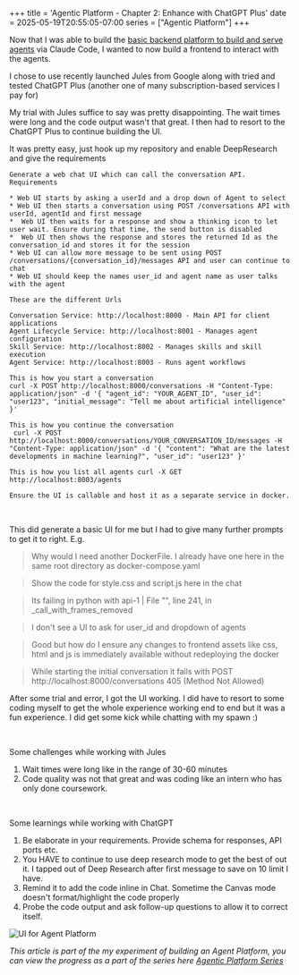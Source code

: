 +++
title = 'Agentic Platform - Chapter 2: Enhance with ChatGPT Plus'
date = 2025-05-19T20:55:05-07:00
series = ["Agentic Platform"]
+++

Now that I was able to build the [basic backend platform to build and serve agents](/articles/playing-with-claude-code/) via Claude Code, I wanted to now build a frontend to interact with the agents.

I chose to use recently launched Jules from Google along with tried and tested ChatGPT Plus (another one of many subscription-based services I pay for)

My trial with Jules suffice to say was pretty disappointing. The wait times were long and the code output wasn't that great. I then had to resort to the ChatGPT Plus to continue building the UI.

It was pretty easy, just hook up my repository and enable DeepResearch and give the requirements

```
Generate a web chat UI which can call the conversation API. 
Requirements

* Web UI starts by asking a userId and a drop down of Agent to select 
* Web UI then starts a conversation using POST /conversations API with userId, agentId and first message
*  Web UI then waits for a response and show a thinking icon to let user wait. Ensure during that time, the send button is disabled
*  Web UI then shows the response and stores the returned Id as the conversation_id and stores it for the session
* Web UI can allow more message to be sent using POST /conversations/{conversation_id}/messages API and user can continue to chat
* Web UI should keep the names user_id and agent name as user talks with the agent

These are the different Urls

Conversation Service: http://localhost:8000 - Main API for client applications 
Agent Lifecycle Service: http://localhost:8001 - Manages agent configuration 
Skill Service: http://localhost:8002 - Manages skills and skill execution 
Agent Service: http://localhost:8003 - Runs agent workflows 

This is how you start a conversation 
curl -X POST http://localhost:8000/conversations -H "Content-Type: application/json" -d '{ "agent_id": "YOUR_AGENT_ID", "user_id": "user123", "initial_message": "Tell me about artificial intelligence" }'

This is how you continue the conversation
 curl -X POST http://localhost:8000/conversations/YOUR_CONVERSATION_ID/messages -H "Content-Type: application/json" -d '{ "content": "What are the latest developments in machine learning?", "user_id": "user123" }'

This is how you list all agents curl -X GET http://localhost:8003/agents

Ensure the UI is callable and host it as a separate service in docker.
```

<br>

This did generate a basic UI for me but I had to give many further prompts to get it to right. E.g.

>Why would I need another DockerFile. I already have one here in the same root directory as docker-compose.yaml

>Show the code for  style.css and script.js here in the chat

>Its failing in python with
>api-1              |   File "<frozen importlib._bootstrap>", line 241, in _call_with_frames_removed

>I don't see a UI to ask for user_id and dropdown of agents

>Good but how do I ensure any changes to frontend assets like css, html and js is immediately available without redeploying the docker

>While starting the initial conversation it fails with
>POST http://localhost:8000/conversations 405 (Method Not Allowed)

After some trial and error, I got the UI working. I did have to resort to some coding myself to get the whole experience working end to end but it was a fun experience. I did get some kick while chatting with my spawn :)

<br>

Some challenges while working with Jules
1. Wait times were long like in the range of 30-60 minutes
2. Code quality was not that great and was coding like an intern who has only done coursework.

<br>

Some learnings while working with ChatGPT
1. Be elaborate in your requirements. Provide schema for responses, API ports etc. 
2. You HAVE to continue to use deep research mode to get the best of out it. I tapped out of Deep Research after first message to save on 10 limit I have.
3. Remind it to add the code inline in Chat. Sometime the Canvas mode doesn't format/highlight the code properly
4. Probe the code output and ask follow-up questions to allow it to correct itself. 

![UI for Agent Platform](/images/playing-with-chatgpt.gif)


_This article is part of the my experiment of building an Agent Platform, you can view the progress as a part of the series here [Agentic Platform Series](/series/agentic-platform/)_